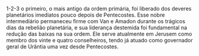 ﻿1-2-3 o primeiro, o mais antigo da ordem primária, foi liberado dos deveres planetários imediatos pouco depois de Pentecostes. Esse nobre intermediário permaneceu firme com Van e Amadon durante os trágicos dias da rebelião planetária, e sua liderança destemida foi fundamental na redução das baixas na sua ordem. Ele serve atualmente em Jerusem como membro dos vinte e quatro conselheiros, tendo já atuado como governador geral de Urântia uma vez desde Pentecostes.